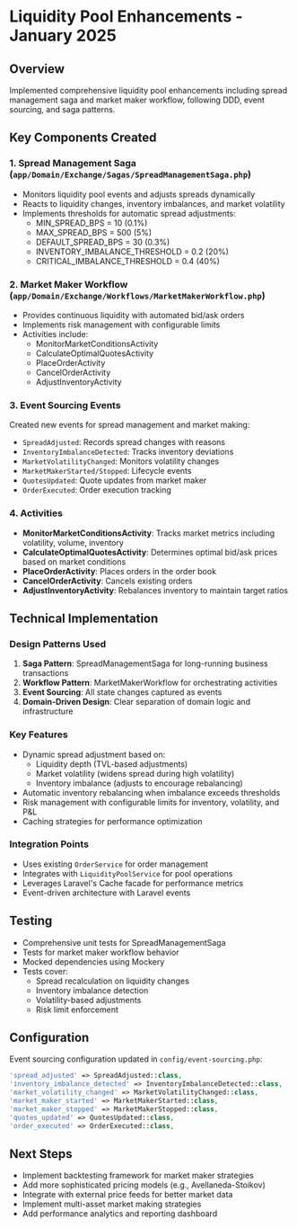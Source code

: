 # Liquidity Pool Enhancements - January 2025

## Overview
Implemented comprehensive liquidity pool enhancements including spread management saga and market maker workflow, following DDD, event sourcing, and saga patterns.

## Key Components Created

### 1. Spread Management Saga (`app/Domain/Exchange/Sagas/SpreadManagementSaga.php`)
- Monitors liquidity pool events and adjusts spreads dynamically
- Reacts to liquidity changes, inventory imbalances, and market volatility
- Implements thresholds for automatic spread adjustments:
  - MIN_SPREAD_BPS = 10 (0.1%)
  - MAX_SPREAD_BPS = 500 (5%)
  - DEFAULT_SPREAD_BPS = 30 (0.3%)
  - INVENTORY_IMBALANCE_THRESHOLD = 0.2 (20%)
  - CRITICAL_IMBALANCE_THRESHOLD = 0.4 (40%)

### 2. Market Maker Workflow (`app/Domain/Exchange/Workflows/MarketMakerWorkflow.php`)
- Provides continuous liquidity with automated bid/ask orders
- Implements risk management with configurable limits
- Activities include:
  - MonitorMarketConditionsActivity
  - CalculateOptimalQuotesActivity
  - PlaceOrderActivity
  - CancelOrderActivity
  - AdjustInventoryActivity

### 3. Event Sourcing Events
Created new events for spread management and market making:
- `SpreadAdjusted`: Records spread changes with reasons
- `InventoryImbalanceDetected`: Tracks inventory deviations
- `MarketVolatilityChanged`: Monitors volatility changes
- `MarketMakerStarted/Stopped`: Lifecycle events
- `QuotesUpdated`: Quote updates from market maker
- `OrderExecuted`: Order execution tracking

### 4. Activities
- **MonitorMarketConditionsActivity**: Tracks market metrics including volatility, volume, inventory
- **CalculateOptimalQuotesActivity**: Determines optimal bid/ask prices based on market conditions
- **PlaceOrderActivity**: Places orders in the order book
- **CancelOrderActivity**: Cancels existing orders
- **AdjustInventoryActivity**: Rebalances inventory to maintain target ratios

## Technical Implementation

### Design Patterns Used
1. **Saga Pattern**: SpreadManagementSaga for long-running business transactions
2. **Workflow Pattern**: MarketMakerWorkflow for orchestrating activities
3. **Event Sourcing**: All state changes captured as events
4. **Domain-Driven Design**: Clear separation of domain logic and infrastructure

### Key Features
- Dynamic spread adjustment based on:
  - Liquidity depth (TVL-based adjustments)
  - Market volatility (widens spread during high volatility)
  - Inventory imbalance (adjusts to encourage rebalancing)
- Automatic inventory rebalancing when imbalance exceeds thresholds
- Risk management with configurable limits for inventory, volatility, and P&L
- Caching strategies for performance optimization

### Integration Points
- Uses existing `OrderService` for order management
- Integrates with `LiquidityPoolService` for pool operations
- Leverages Laravel's Cache facade for performance metrics
- Event-driven architecture with Laravel events

## Testing
- Comprehensive unit tests for SpreadManagementSaga
- Tests for market maker workflow behavior
- Mocked dependencies using Mockery
- Tests cover:
  - Spread recalculation on liquidity changes
  - Inventory imbalance detection
  - Volatility-based adjustments
  - Risk limit enforcement

## Configuration
Event sourcing configuration updated in `config/event-sourcing.php`:
```php
'spread_adjusted' => SpreadAdjusted::class,
'inventory_imbalance_detected' => InventoryImbalanceDetected::class,
'market_volatility_changed' => MarketVolatilityChanged::class,
'market_maker_started' => MarketMakerStarted::class,
'market_maker_stopped' => MarketMakerStopped::class,
'quotes_updated' => QuotesUpdated::class,
'order_executed' => OrderExecuted::class,
```

## Next Steps
- Implement backtesting framework for market maker strategies
- Add more sophisticated pricing models (e.g., Avellaneda-Stoikov)
- Integrate with external price feeds for better market data
- Implement multi-asset market making strategies
- Add performance analytics and reporting dashboard